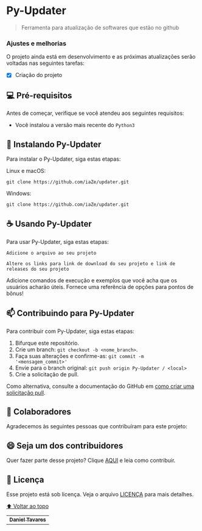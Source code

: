 # Py-Updater

> Ferramenta para atualização de softwares que estão no github

### Ajustes e melhorias

O projeto ainda está em desenvolvimento e as próximas atualizações serão voltadas nas seguintes tarefas:

- [x] Criação do projeto

## 💻 Pré-requisitos

Antes de começar, verifique se você atendeu aos seguintes requisitos:
* Você instalou a versão mais recente do `Python3`

## 🚀 Instalando Py-Updater

Para instalar o Py-Updater, siga estas etapas:

Linux e macOS:
```
git clone https://github.com/iaZe/updater.git
```

Windows:
```
git clone https://github.com/iaZe/updater.git
```

## ☕ Usando Py-Updater

Para usar Py-Updater, siga estas etapas:

```
Adicione o arquivo ao seu projeto

Altere os links para link de download do seu projeto e link de releases do seu projeto
```

Adicione comandos de execução e exemplos que você acha que os usuários acharão úteis. Fornece uma referência de opções para pontos de bônus!

## 📫 Contribuindo para Py-Updater
Para contribuir com Py-Updater, siga estas etapas:

1. Bifurque este repositório.
2. Crie um branch: `git checkout -b <nome_branch>`.
3. Faça suas alterações e confirme-as: `git commit -m '<mensagem_commit>'`
4. Envie para o branch original: `git push origin Py-Updater / <local>`
5. Crie a solicitação de pull.

Como alternativa, consulte a documentação do GitHub em [como criar uma solicitação pull](https://help.github.com/en/github/collaborating-with-issues-and-pull-requests/creating-a-pull-request).

## 🤝 Colaboradores

Agradecemos às seguintes pessoas que contribuíram para este projeto:

<table>
  <tr>
    <td align="center">
      <a href="#">
        <sub>
          <b>Daniel Tavares</b>
        </sub>
      </a>
    </td>


## 😄 Seja um dos contribuidores<br>

Quer fazer parte desse projeto? Clique [AQUI](CONTRIBUTING.md) e leia como contribuir.

## 📝 Licença

Esse projeto está sob licença. Veja o arquivo [LICENÇA](LICENSE.md) para mais detalhes.

[⬆ Voltar ao topo](#Py-Updater)<br>
